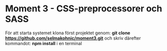 # Moment 3 - CSS-preprocessorer och SASS
För att starta systemet klona först projektet genom: **git clone https://github.com/selmakohnic/moment3.git** och skriv därefter kommandot: **npm install** i en terminal